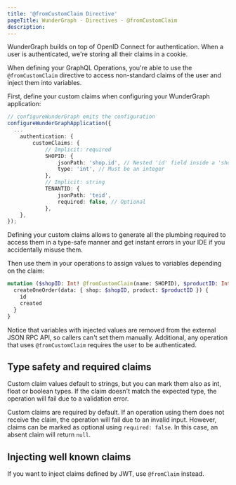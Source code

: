 ```yaml
---
title: '@fromCustomClaim Directive'
pageTitle: WunderGraph - Directives - @fromCustomClaim
description:
---
```


WunderGraph builds on top of OpenID Connect for authentication.
When a user is authenticated, we're storing all their claims in a cookie.

When defining your GraphQL Operations,
you're able to use the `@fromCustomClaim` directive to access non-standard claims of the user and inject them
into variables.

First, define your custom claims when configuring your WunderGraph application:

```ts
// configureWunderGraph emits the configuration
configureWunderGraphApplication({
  ...
	authentication: {
		customClaims: {
			// Implicit: required
			SHOPID: {
				jsonPath: 'shop.id', // Nested 'id' field inside a 'shop' object
				type: 'int', // Must be an integer
			},
			// Implicit: string
			TENANTID: {
				jsonPath: 'teid',
				required: false, // Optional
			},
	},
});
```

Defining your custom claims allows to generate all the plumbing required to access them in a type-safe manner
and get instant errors in your IDE if you accidentally misuse them.

Then use them in your operations to assign values to variables depending on the claim:

```graphql
mutation ($shopID: Int! @fromCustomClaim(name: SHOPID), $productID: Int!) {
  createOneOrder(data: { shop: $shopID, product: $productID }) {
    id
    created
  }
}
```

Notice that variables with injected values are removed from the external JSON RPC API, so callers can't
set them manually. Additional, any operation that uses `@fromCustomClaim` requires the user to be authenticated.

## Type safety and required claims

Custom claim values default to strings, but you can mark them also as int, float or boolean types. If the claim
doesn't match the expected type, the operation will fail due to a validation error.

Custom claims are required by default. If an operation using them does not receive the claim, the operation will
fail due to an invalid input. However, claims can be marked as optional using `required: false`. In this case, an
absent claim will return `null`.

## Injecting well known claims

If you want to inject claims defined by JWT, use `@fromClaim` instead.
